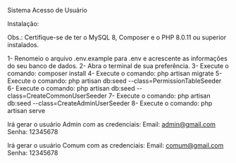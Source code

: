 Sistema Acesso de Usuário

Instalação:

Obs.: Certifique-se de ter o MySQL 8, Composer e o PHP 8.0.11 ou superior instalados.

1- Renomeio o arquivo .env.example para .env e acrescente as informações do seu banco de dados.
2- Abra o terminal de sua preferência.
3- Execute o comando: composer install
4- Execute o comando: php artisan migrate
5- Execute o comando: php artisan db:seed --class=PermissionTableSeeder
6- Execute o comando: php artisan db:seed --class=CreateCommonUserSeeder
7- Execute o comando: php artisan db:seed --class=CreateAdminUserSeeder
8- Execute o comando: php artisan serve

Irá gerar o usuário Admin com as credenciais:
Email: admin@gmail.com
Senha: 12345678

Irá gerar o usuário Comum com as credenciais:
Email: comum@gmail.com
Senha: 12345678